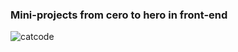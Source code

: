 ### Mini-projects from cero to hero in front-end

![catcode](https://media.tenor.com/y2JXkY1pXkwAAAAC/cat-computer.gif)
